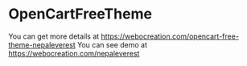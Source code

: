 # OpenCartFreeTheme

You can get more details at https://webocreation.com/opencart-free-theme-nepaleverest
You can see demo at https://webocreation.com/nepaleverest
